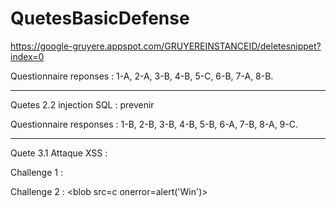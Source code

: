# QuetesBasicDefense

https://google-gruyere.appspot.com/GRUYEREINSTANCEID/deletesnippet?index=0

Questionnaire reponses : 1-A, 2-A, 3-B, 4-B, 5-C, 6-B, 7-A, 8-B. 

-------------------------------------------------

Quetes 2.2 injection SQL : prevenir 

Questionnaire responses : 1-B, 2-B, 3-B, 4-B, 5-B, 6-A, 7-B, 8-A, 9-C.

-------------------------------------------------

Quete 3.1 Attaque XSS :

Challenge 1 : <script> alert() </script>

Challenge 2 : <blob src=c onerror=alert('Win')>
